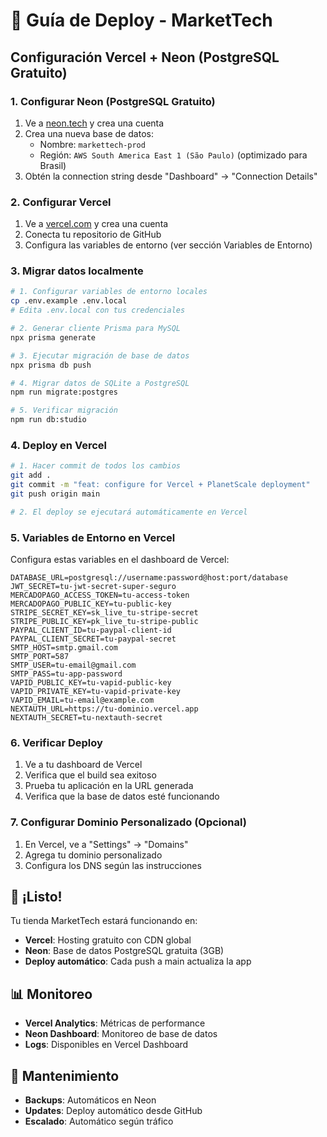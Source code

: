 # 🚀 Guía de Deploy - MarketTech

## Configuración Vercel + Neon (PostgreSQL Gratuito)

### 1. Configurar Neon (PostgreSQL Gratuito)

1. Ve a [neon.tech](https://neon.tech) y crea una cuenta
2. Crea una nueva base de datos:
   - Nombre: `markettech-prod`
   - Región: `AWS South America East 1 (São Paulo)` (optimizado para Brasil)
3. Obtén la connection string desde "Dashboard" → "Connection Details"

### 2. Configurar Vercel

1. Ve a [vercel.com](https://vercel.com) y crea una cuenta
2. Conecta tu repositorio de GitHub
3. Configura las variables de entorno (ver sección Variables de Entorno)

### 3. Migrar datos localmente

```bash
# 1. Configurar variables de entorno locales
cp .env.example .env.local
# Edita .env.local con tus credenciales

# 2. Generar cliente Prisma para MySQL
npx prisma generate

# 3. Ejecutar migración de base de datos
npx prisma db push

# 4. Migrar datos de SQLite a PostgreSQL
npm run migrate:postgres

# 5. Verificar migración
npm run db:studio
```

### 4. Deploy en Vercel

```bash
# 1. Hacer commit de todos los cambios
git add .
git commit -m "feat: configure for Vercel + PlanetScale deployment"
git push origin main

# 2. El deploy se ejecutará automáticamente en Vercel
```

### 5. Variables de Entorno en Vercel

Configura estas variables en el dashboard de Vercel:

```
DATABASE_URL=postgresql://username:password@host:port/database
JWT_SECRET=tu-jwt-secret-super-seguro
MERCADOPAGO_ACCESS_TOKEN=tu-access-token
MERCADOPAGO_PUBLIC_KEY=tu-public-key
STRIPE_SECRET_KEY=sk_live_tu-stripe-secret
STRIPE_PUBLIC_KEY=pk_live_tu-stripe-public
PAYPAL_CLIENT_ID=tu-paypal-client-id
PAYPAL_CLIENT_SECRET=tu-paypal-secret
SMTP_HOST=smtp.gmail.com
SMTP_PORT=587
SMTP_USER=tu-email@gmail.com
SMTP_PASS=tu-app-password
VAPID_PUBLIC_KEY=tu-vapid-public-key
VAPID_PRIVATE_KEY=tu-vapid-private-key
VAPID_EMAIL=tu-email@example.com
NEXTAUTH_URL=https://tu-dominio.vercel.app
NEXTAUTH_SECRET=tu-nextauth-secret
```

### 6. Verificar Deploy

1. Ve a tu dashboard de Vercel
2. Verifica que el build sea exitoso
3. Prueba tu aplicación en la URL generada
4. Verifica que la base de datos esté funcionando

### 7. Configurar Dominio Personalizado (Opcional)

1. En Vercel, ve a "Settings" → "Domains"
2. Agrega tu dominio personalizado
3. Configura los DNS según las instrucciones

## 🎉 ¡Listo!

Tu tienda MarketTech estará funcionando en:
- **Vercel**: Hosting gratuito con CDN global
- **Neon**: Base de datos PostgreSQL gratuita (3GB)
- **Deploy automático**: Cada push a main actualiza la app

## 📊 Monitoreo

- **Vercel Analytics**: Métricas de performance
- **Neon Dashboard**: Monitoreo de base de datos
- **Logs**: Disponibles en Vercel Dashboard

## 🔧 Mantenimiento

- **Backups**: Automáticos en Neon
- **Updates**: Deploy automático desde GitHub
- **Escalado**: Automático según tráfico
